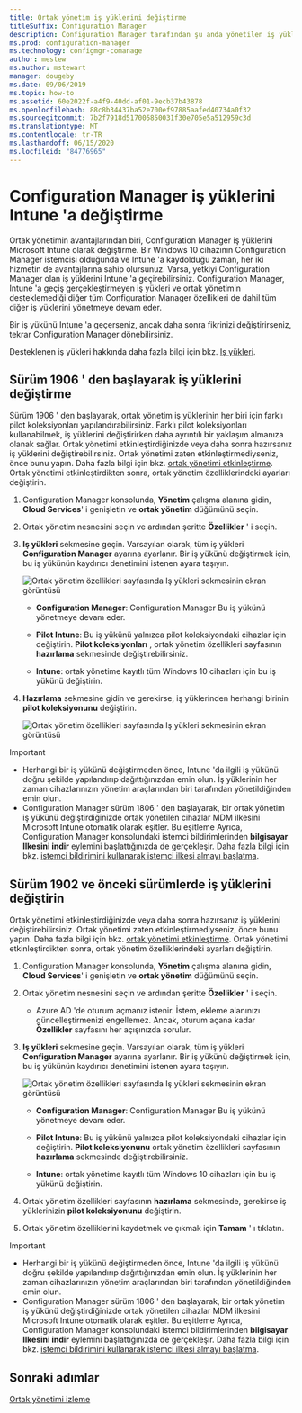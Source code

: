 ```yaml
---
title: Ortak yönetim iş yüklerini değiştirme
titleSuffix: Configuration Manager
description: Configuration Manager tarafından şu anda yönetilen iş yüklerini Microsoft Intune olarak nasıl değiştireceğinizi öğrenin.
ms.prod: configuration-manager
ms.technology: configmgr-comanage
author: mestew
ms.author: mstewart
manager: dougeby
ms.date: 09/06/2019
ms.topic: how-to
ms.assetid: 60e2022f-a4f9-40dd-af01-9ecb37b43878
ms.openlocfilehash: 88c8b34437ba52e700ef97885aafed40734a0f32
ms.sourcegitcommit: 7b2f7918d517005850031f30e705e5a512959c3d
ms.translationtype: MT
ms.contentlocale: tr-TR
ms.lasthandoff: 06/15/2020
ms.locfileid: "84776965"
---
```

# <a name="how-to-switch-configuration-manager-workloads-to-intune"></a>Configuration Manager iş yüklerini Intune 'a değiştirme

Ortak yönetimin avantajlarından biri, Configuration Manager iş yüklerini Microsoft Intune olarak değiştirme. Bir Windows 10 cihazının Configuration Manager istemcisi olduğunda ve Intune 'a kaydolduğu zaman, her iki hizmetin de avantajlarına sahip olursunuz. Varsa, yetkiyi Configuration Manager olan iş yüklerini Intune 'a geçirebilirsiniz. Configuration Manager, Intune 'a geçiş gerçekleştirmeyen iş yükleri ve ortak yönetimin desteklemediği diğer tüm Configuration Manager özellikleri de dahil tüm diğer iş yüklerini yönetmeye devam eder.

Bir iş yükünü Intune 'a geçerseniz, ancak daha sonra fikrinizi değiştirirseniz, tekrar Configuration Manager dönebilirsiniz.

Desteklenen iş yükleri hakkında daha fazla bilgi için bkz. [Iş yükleri](workloads.md).

## <a name="switch-workloads-starting-in-version-1906"></a>Sürüm 1906 ' den başlayarak iş yüklerini değiştirme
<!--3555750 FKA 1357954 -->
Sürüm 1906 ' den başlayarak, ortak yönetim iş yüklerinin her biri için farklı pilot koleksiyonları yapılandırabilirsiniz. Farklı pilot koleksiyonları kullanabilmek, iş yüklerini değiştirirken daha ayrıntılı bir yaklaşım almanıza olanak sağlar. Ortak yönetimi etkinleştirdiğinizde veya daha sonra hazırsanız iş yüklerini değiştirebilirsiniz. Ortak yönetimi zaten etkinleştirmediyseniz, önce bunu yapın. Daha fazla bilgi için bkz. [ortak yönetimi etkinleştirme](how-to-enable.md). Ortak yönetimi etkinleştirdikten sonra, ortak yönetim özelliklerindeki ayarları değiştirin.

1. Configuration Manager konsolunda, **Yönetim** çalışma alanına gidin, **Cloud Services**' i genişletin ve **ortak yönetim** düğümünü seçin.  
2. Ortak yönetim nesnesini seçin ve ardından şeritte **Özellikler** ' i seçin.  
3. **Iş yükleri** sekmesine geçin. Varsayılan olarak, tüm iş yükleri **Configuration Manager** ayarına ayarlanır. Bir iş yükünü değiştirmek için, bu iş yükünün kaydırıcı denetimini istenen ayara taşıyın.  

    ![Ortak yönetim özellikleri sayfasında Iş yükleri sekmesinin ekran görüntüsü](media/3555750-co-management-workloads-tab.png)

    - **Configuration Manager**: Configuration Manager Bu iş yükünü yönetmeye devam eder.  

    - **Pilot Intune**: Bu iş yükünü yalnızca pilot koleksiyondaki cihazlar için değiştirin. **Pilot koleksiyonları** , ortak yönetim özellikleri sayfasının **hazırlama** sekmesinde değiştirebilirsiniz.  

    - **Intune**: ortak yönetime kayıtlı tüm Windows 10 cihazları için bu iş yükünü değiştirin.  

4. **Hazırlama** sekmesine gidin ve gerekirse, iş yüklerinden herhangi birinin **pilot koleksiyonunu** değiştirin.
  
   ![Ortak yönetim özellikleri sayfasında Iş yükleri sekmesinin ekran görüntüsü](media/3555750-co-management-staging-tab.png)

> [!Important]  
> - Herhangi bir iş yükünü değiştirmeden önce, Intune 'da ilgili iş yükünü doğru şekilde yapılandırıp dağıttığınızdan emin olun. İş yüklerinin her zaman cihazlarınızın yönetim araçlarından biri tarafından yönetildiğinden emin olun.
> - Configuration Manager sürüm 1806 ' den başlayarak, bir ortak yönetim iş yükünü değiştirdiğinizde ortak yönetilen cihazlar MDM ilkesini Microsoft Intune otomatik olarak eşitler. Bu eşitleme Ayrıca, Configuration Manager konsolundaki istemci bildirimlerinden **bilgisayar Ilkesini indir** eylemini başlattığınızda de gerçekleşir. Daha fazla bilgi için bkz. [istemci bildirimini kullanarak istemci ilkesi almayı başlatma](../core/clients/manage/manage-clients.md#BKMK_PolicyRetrieval). <!--1357377-->

## <a name="switch-workloads-in-version-1902-and-earlier"></a>Sürüm 1902 ve önceki sürümlerde iş yüklerini değiştirin

Ortak yönetimi etkinleştirdiğinizde veya daha sonra hazırsanız iş yüklerini değiştirebilirsiniz. Ortak yönetimi zaten etkinleştirmediyseniz, önce bunu yapın. Daha fazla bilgi için bkz. [ortak yönetimi etkinleştirme](how-to-enable.md). Ortak yönetimi etkinleştirdikten sonra, ortak yönetim özelliklerindeki ayarları değiştirin.

1. Configuration Manager konsolunda, **Yönetim** çalışma alanına gidin, **Cloud Services**' i genişletin ve **ortak yönetim** düğümünü seçin.  

2. Ortak yönetim nesnesini seçin ve ardından şeritte **Özellikler** ' i seçin.
   - Azure AD 'de oturum açmanız istenir. İstem, ekleme alanınızı güncelleştirmenizi engellemez. Ancak, oturum açana kadar **Özellikler** sayfasını her açışınızda sorulur.

3. **Iş yükleri** sekmesine geçin. Varsayılan olarak, tüm iş yükleri **Configuration Manager** ayarına ayarlanır. Bir iş yükünü değiştirmek için, bu iş yükünün kaydırıcı denetimini istenen ayara taşıyın.  

    ![Ortak yönetim özellikleri sayfasında Iş yükleri sekmesinin ekran görüntüsü](media/properties-workloads.png)

    - **Configuration Manager**: Configuration Manager Bu iş yükünü yönetmeye devam eder.  

    - **Pilot Intune**: Bu iş yükünü yalnızca pilot koleksiyondaki cihazlar için değiştirin. **Pilot koleksiyonunu** ortak yönetim özellikleri sayfasının **hazırlama** sekmesinde değiştirebilirsiniz.  

    - **Intune**: ortak yönetime kayıtlı tüm Windows 10 cihazları için bu iş yükünü değiştirin.  

4. Ortak yönetim özellikleri sayfasının **hazırlama** sekmesinde, gerekirse iş yüklerinizin **pilot koleksiyonunu** değiştirin.

5. Ortak yönetim özelliklerini kaydetmek ve çıkmak için **Tamam** ' ı tıklatın.

> [!Important]  
> - Herhangi bir iş yükünü değiştirmeden önce, Intune 'da ilgili iş yükünü doğru şekilde yapılandırıp dağıttığınızdan emin olun. İş yüklerinin her zaman cihazlarınızın yönetim araçlarından biri tarafından yönetildiğinden emin olun. 
> - Configuration Manager sürüm 1806 ' den başlayarak, bir ortak yönetim iş yükünü değiştirdiğinizde ortak yönetilen cihazlar MDM ilkesini Microsoft Intune otomatik olarak eşitler. Bu eşitleme Ayrıca, Configuration Manager konsolundaki istemci bildirimlerinden **bilgisayar Ilkesini indir** eylemini başlattığınızda de gerçekleşir. Daha fazla bilgi için bkz. [istemci bildirimini kullanarak istemci ilkesi almayı başlatma](../core/clients/manage/manage-clients.md#BKMK_PolicyRetrieval). <!--1357377-->

## <a name="next-steps"></a>Sonraki adımlar

[Ortak yönetimi izleme](how-to-monitor.md)
